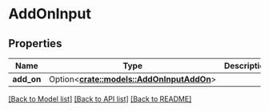 # AddOnInput

## Properties

Name | Type | Description | Notes
------------ | ------------- | ------------- | -------------
**add_on** | Option<[**crate::models::AddOnInputAddOn**](AddOnInput_add_on.md)> |  | [optional]

[[Back to Model list]](../README.md#documentation-for-models) [[Back to API list]](../README.md#documentation-for-api-endpoints) [[Back to README]](../README.md)


